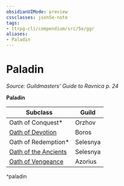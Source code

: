 ```yaml
---
obsidianUIMode: preview
cssclasses: json5e-note
tags:
- ttrpg-cli/compendium/src/5e/ggr
aliases:
- Paladin
---
```

# Paladin
*Source: Guildmasters' Guide to Ravnica p. 24* 

**Paladin**

| Subclass | Guild |
|----------|-------|
| Oath of Conquest* | Orzhov |
| [Oath of Devotion](Інструменти%20ДМ/CLI/classes/paladin-xphb.md) | Boros |
| Oath of Redemption* | Selesnya |
| [Oath of the Ancients](Інструменти%20ДМ/CLI/classes/paladin-xphb.md) | Selesnya |
| [Oath of Vengeance](Інструменти%20ДМ/CLI/classes/paladin-xphb.md) | Azorius |
^paladin